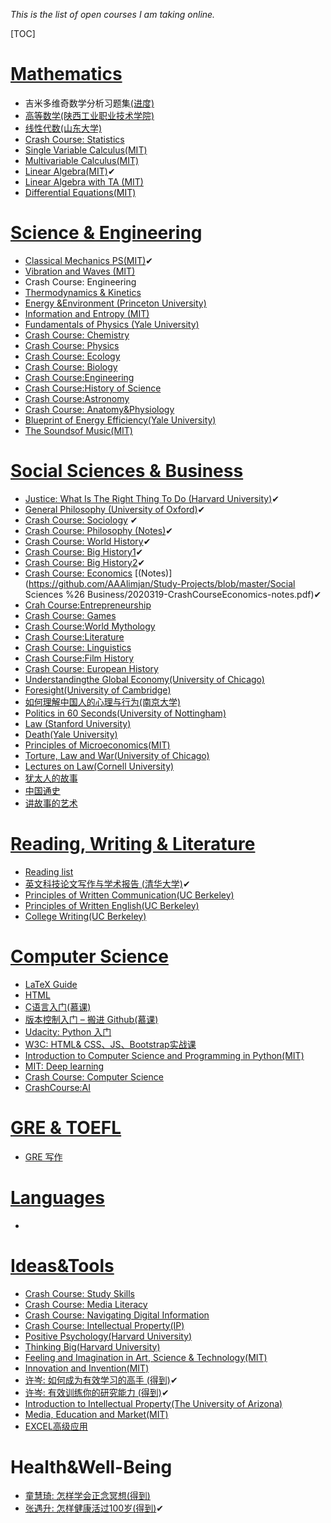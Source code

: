 *This is the list of open courses I am taking online.*

[TOC]

# [Mathematics](https://github.com/AAAlimjan/ComingBack/tree/master/Mathematics)

- 吉米多维奇数学分析习题集[(进度)](https://dynalist.io/d/GIm-Gnstg_u792He3ld1x9A7)
- [高等数学(陕西工业职业技术学院)](https://next.xuetangx.com/course/SXPI11111000464/1157975) 
- [线性代数(山东大学)](https://next.xuetangx.com/course/SDU07011000459/1075690)
- [Crash Course: Statistics](https://www.bilibili.com/video/BV17W411s7Y5)
- [Single Variable Calculus(MIT)](https://ocw.mit.edu/courses/mathematics/18-01-single-variable-calculus-fall-2006/)
- [Multivariable Calculus(MIT)](https://ocw.mit.edu/courses/mathematics/18-02-multivariable-calculus-fall-2007/)
- [Linear Algebra(MIT)](https://ocw.mit.edu/courses/mathematics/18-06-linear-algebra-spring-2010/)✔
- [Linear Algebra with TA (MIT)](http://open.163.com/newview/movie/courseintro?newurl=%2Fspecial%2Fopencourse%2Fmitxianxingdaishuxitike.html)
- [Differential Equations(MIT)](https://ocw.mit.edu/courses/mathematics/18-03sc-differential-equations-fall-2011/index.htm)

# [Science & Engineering](https://github.com/AAAlimjan/stuff2019/tree/master/Physics)

- [Classical Mechanics PS(MIT)](http://open.163.com/newview/movie/courseintro?newurl=%2Fspecial%2Fopencourse%2Fjingdianlixuexitike.html)✔
- [Vibration and Waves (MIT)](https://www.bilibili.com/video/BV1Fb411j7H3)
- Crash Course: Engineering
- [Thermodynamics & Kinetics](https://ocw.mit.edu/courses/chemistry/5-60-thermodynamics-kinetics-spring-2008/)
- [Energy &Environment (Princeton University)](http://open.163.com/newview/movie/free?pid=M6G3TB39I&mid=M6G3TSICQ) 
-  [Information and Entropy (MIT)](https://ocw.mit.edu/courses/electrical-engineering-and-computer-science/6-050j-information-and-entropy-spring-2008/)
-  [Fundamentals of Physics (Yale University)](https://www.bilibili.com/video/BV1Jx411a78t)
-  [Crash Course: Chemistry](https://www.bilibili.com/video/BV1st411v72w)
-  [Crash Course: Physics](https://www.bilibili.com/video/BV1Wt411v7NC)
-  [Crash Course: Ecology](https://www.bilibili.com/video/BV1GW411S7EX)
-  [Crash Course: Biology](https://www.bilibili.com/video/BV1Px41117N2)
-  [Crash Course:Engineering](https://www.bilibili.com/video/BV1d4411M7zP)
-  [Crash Course:History of Science](https://www.bilibili.com/video/BV1CV411f7Yi)
-  [Crash Course:Astronomy](https://www.bilibili.com/video/BV1es411B74L)
-  [Crash Course: Anatomy&Physiology](https://www.bilibili.com/video/BV15s411i7Wx)
-  [Blueprint of Energy Efficiency(Yale University)](http://open.163.com/newview/movie/courseintro?newurl=%2Fspecial%2Fopencourse%2Fblueprintefficiency.html)
-  [The Soundsof Music(MIT)](http://open.163.com/newview/movie/free?pid=M6GLVTL1C&mid=M6GM0KQTA)

# [Social Sciences & Business](https://github.com/AAAlimjan/ComingBack/tree/master/Social%20Sciences)

- [Justice: What Is The Right Thing To Do (Harvard University)](https://www.bilibili.com/video/BV1wx411S7fK)✔
- [General Philosophy (University of Oxford)](https://www.bilibili.com/video/BV1zs41187Y2)✔
- [Crash Course: Sociology](https://www.bilibili.com/video/BV1Ux411k76Z) ✔
-  [Crash Course: Philosophy ](https://www.bilibili.com/video/av13762839) [(Notes)](https://github.com/AAAlimjan/Study-Projects/blob/master/Social%20Sciences%20%26%20Business/2020-3-19%20crashcourse-philosophy-notes-compressed.pdf)✔
- [Crash Course: World History](https://www.bilibili.com/video/BV1Ws41197rQ)✔
- [Crash Course: Big History1](https://www.bilibili.com/video/BV1ws411w78L)✔
- [Crash Course: Big History2](https://www.bilibili.com/video/BV1mx411B77E)✔
- [Crash Course: Economics](https://www.bilibili.com/video/av28121647)  [(Notes)](https://github.com/AAAlimjan/Study-Projects/blob/master/Social Sciences %26 Business/2020319-CrashCourseEconomics-notes.pdf)✔
- [Crah Course:Entrepreneurship](https://www.bilibili.com/video/BV1r741167Kd)
- [Crash Course: Games](https://www.bilibili.com/video/BV1tW411s7Py)
- [Crash Course:World Mythology](https://www.bilibili.com/video/BV17x411y73F)
- [Crash Course:Literature](https://www.bilibili.com/video/BV1aE411b7eY)
- [Crash Course: Linguistics](https://www.bilibili.com/video/BV1bv411s7wX)
- [Crash Course:Film History](https://www.bilibili.com/video/BV1Bx411s7H3)
- [Crash Course: European History](https://www.bilibili.com/video/BV1XK411H7bK)
- [Understandingthe Global Economy(University of Chicago)](https://open.163.com/newview/movie/free?pid=M7CTG28EO&mid=M7DFVQI4A)
- [Foresight(University of Cambridge)](https://open.163.com/newview/movie/free?pid=MB7MDCRU9&mid=MB7MDN5PF)
- [如何理解中国人的心理与行为(南京大学)](http://open.163.com/newview/movie/courseintro?newurl=%2Fspecial%2Fcuvocw%2Fzhongguorendexinli.html)
- [Politics in 60 Seconds(University of Nottingham)](https://open.163.com/newview/movie/free?pid=M95G0EKBI&mid=M95Q484CN)
- [Law (Stanford University)](https://www.bilibili.com/video/av5205967/)
- [Death(Yale University)](https://oyc.yale.edu/death/phil-176)
-  [Principles of Microeconomics(MIT)](https://ocw.mit.edu/courses/economics/14-01sc-principles-of-microeconomics-fall-2011/)
-  [Torture, Law and War(University of Chicago)](http://open.163.com/newview/movie/courseintro?newurl=%2Fspecial%2Fopencourse%2Ftorture.html)
-  [Lectures on Law(Cornell University)](http://open.163.com/newview/movie/courseintro?newurl=%2Fspecial%2Fopencourse%2Fcornelllaw.html)
-  [犹太人的故事](https://www.bilibili.com/bangumi/play/ss27671?spm_id_from=333.788.videocard.1)
-  [中国通史](https://www.bilibili.com/video/BV1Ct411u7Yr)
-  [讲故事的艺术](https://www.bilibili.com/video/BV1jE411J7hk?p=12)

# [Reading, Writing & Literature](https://github.com/AAAlimjan/ComingBack/tree/master/Reading%20Challenge)

 -  [Reading list](https://aaalimjan.github.io/Reading/)
 -  [英文科技论文写作与学术报告 (清华大学)](https://next.xuetangx.com/course/XJTU08081000424/1073727)✔
 -  [Principles of Written Communication(UC Berkeley)](https://next.xuetangx.com/course/UCBERKELEYX05021000170/1075235)
-  [Principles of Written English(UC Berkeley)](https://next.xuetangx.com/course/UCBERKELEYX05021000172/1075209)
-  [College Writing(UC Berkeley)](https://next.xuetangx.com/course/UCBERKELEYX05021000171/1075232)

# [Computer Science ](https://github.com/AAAlimjan/ComingBack/tree/master/Coding)

 - [LaTeX Guide](https://www.overleaf.com/learn/latex/Learn_LaTeX_in_30_minutes)
 - [HTML ](https://www.runoob.com/html/html-tutorial.html)
 - [C语言入门(慕课)](https://www.imooc.com/learn/249)
- [版本控制入门 – 搬进 Github(慕课)](https://www.imooc.com/learn/390)
- [Udacity: Python 入门](https://classroom.udacity.com/courses/ud1110)
- [W3C: HTML& CSS、JS、Bootstrap实战课](https://www.w3cschool.cn/codecamp/list)
- [Introduction to Computer Science and Programming in Python(MIT)](https://ocw.mit.edu/courses/electrical-engineering-and-computer-science/6-0001-introduction-to-computer-science-and-programming-in-python-fall-2016/index.htm)
- [MIT: Deep learning](https://www.bilibili.com/video/BV1tt411v75H/?spm_id_from=trigger_reload)
- [Crash Course: Computer Science](https://www.bilibili.com/video/BV1EW411u7th)
- [CrashCourse:AI](https://www.bilibili.com/video/BV1AC4y1x77d)

# [GRE & TOEFL](https://github.com/AAAlimjan/ComingBack/tree/master/GRE)

- [GRE 写作](https://www.bilibili.com/video/BV1Es411k7QM)

# [Languages](https://github.com/AAAlimjan/ComingBack/tree/master/Studying%20Russian)

- 

# [Ideas&Tools](https://github.com/AAAlimjan/Study-Projects/tree/master/Fun)

-  [Crash Course: Study Skills](https://www.bilibili.com/video/BV1bW411a7oM)
-  [Crash Course: Media Literacy](https://www.bilibili.com/video/BV1Vt411d7K7)
-  [Crash Course: Navigating Digital Information](https://www.bilibili.com/video/BV1yt411L72d)
-  [Crash Course: Intellectual Property(IP)](https://www.bilibili.com/video/BV1M5411x7GQ)
-  [Positive Psychology(Harvard University)](https://www.bilibili.com/video/BV1Gs411o71d)
-  [Thinking Big(Harvard University)](https://open.163.com/newview/movie/free?pid=M83EO6IRQ&mid=M83EQT3JN)
-  [Feeling and Imagination in Art, Science & Technology(MIT)](http://open.sina.com.cn/course/id_302/)
-  [Innovation and Invention(MIT)](http://open.sina.com.cn/course/id_257/)
-  [许岑: 如何成为有效学习的高手 (得到)](https://www.igetget.com/course/%E5%A6%82%E4%BD%95%E6%88%90%E4%B8%BA%E6%9C%89%E6%95%88%E5%AD%A6%E4%B9%A0%E7%9A%84%E9%AB%98%E6%89%8B?param=L8gFXHBfD8&token=alQr3o4dMw8ZKgafrJ7N2xDyWeEq1R)✔
-  [许岑: 有效训练你的研究能力 (得到)](https://www.igetget.com/course/%E6%9C%89%E6%95%88%E8%AE%AD%E7%BB%83%E4%BD%A0%E7%9A%84%E7%A0%94%E7%A9%B6%E8%83%BD%E5%8A%9B?param=L8gFXHBfD8&token=3jvwNqE9ZL10K40fwKG7Pp8mDnRWoa)✔
-  [Introduction to Intellectual Property(The University of Arizona)](http://open.163.com/newview/movie/free?pid=M8FGU9TKR&mid=M8FGUS637)
-  [Media, Education and Market(MIT)](http://open.163.com/newview/movie/courseintro?newurl=%2Fspecial%2Fopencourse%2Feducation.html)
-  [EXCEL高级应用](https://www.xuetangx.com/learn/hhvc08091001658/hhvc08091001658/5883232/video/9181902)

# Health&Well-Being

- [童慧琦: 怎样学会正念冥想(得到)](https://www.igetget.com/course/%E6%80%8E%E6%A0%B7%E5%AD%A6%E4%BC%9A%E6%AD%A3%E5%BF%B5%E5%86%A5%E6%83%B3?param=pYntqSPf21&token=L6mQARNzM8r1KQ3fDNJe3dGOg0aPon)
- [张遇升: 怎样健康活过100岁(得到)](https://www.igetget.com/course/%E6%80%8E%E6%A0%B7%E5%81%A5%E5%BA%B7%E6%B4%BB%E8%BF%87100%E5%B2%81?param=YEwhWT0fJG&token=eYE36g8pDr7WJoaf5mKP4Z5Rlwjy0z)✔
